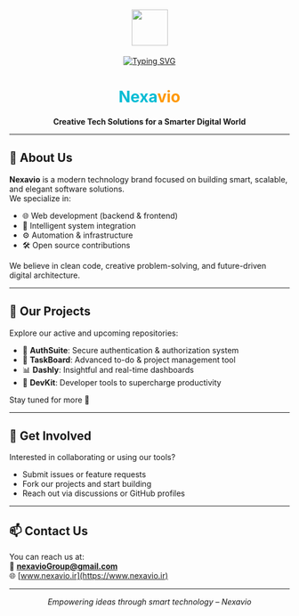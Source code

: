 <h1 align="center"><img src="https://media.giphy.com/media/TEnXkcsHrP4YedChhA/giphy.gif" width="65"></h1>
<p align="center">
<a href="https://git.io/typing-svg"><img src="https://readme-typing-svg.herokuapp.com?font=Courier+New&weight=200&duration=2500&pause=1000&color=E61DF7&center=true&vCenter=true&width=500&height=71&lines=Yoo+WhatsUp+Shawty" alt="Typing SVG" /></a>

<h1 align="center">
  <span style="color:#00bcd4;">Nexa</span><span style="color:#ff9800;">vio</span>
</h1>

<p align="center">
  <strong>Creative Tech Solutions for a Smarter Digital World</strong>
</p>

---

## 🚀 About Us

**Nexavio** is a modern technology brand focused on building smart, scalable, and elegant software solutions.  
We specialize in:

- 🌐 Web development (backend & frontend)
- 🧠 Intelligent system integration
- ⚙️ Automation & infrastructure
- 🛠️ Open source contributions

We believe in clean code, creative problem-solving, and future-driven digital architecture.

---

## 📁 Our Projects

Explore our active and upcoming repositories:

- 🔐 <strong>AuthSuite</strong>: Secure authentication & authorization system
- 📝 <strong>TaskBoard</strong>: Advanced to-do & project management tool
- 📊 <strong>Dashly</strong>: Insightful and real-time dashboards
- 🔧 <strong>DevKit</strong>: Developer tools to supercharge productivity

Stay tuned for more 👀

---

## 🤝 Get Involved

Interested in collaborating or using our tools?

- Submit issues or feature requests
- Fork our projects and start building
- Reach out via discussions or GitHub profiles

---

## 📫 Contact Us

You can reach us at:  
📧 **nexavioGroup@gmail.com**  
🌐 [www.nexavio.ir](https://www.nexavio.ir)

---

<p align="center">
  <em>Empowering ideas through smart technology – Nexavio</em>
</p>
